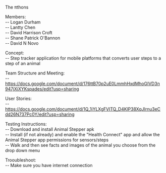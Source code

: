 The πthons

Members:\
-- Logan Durham \
-- Lantty Chen \
-- David Harrison Croft \
-- Shane Patrick O'Bannon \
-- David N Novo 

Concept: \
-- Step tracker application for mobile platforms that converts user steps to a step of an animal 

Team Structure and Meeting: \
-- https://docs.google.com/document/d/176ttB70p2uE0LmmhHxdMhoGIVD3n947jXiXYKspades/edit?usp=sharing

User Stories: \
-- https://docs.google.com/document/d/1Q_1jYLXgFVITQ_D4KlP38XqJIrnu3eCdd26N737Pc0Y/edit?usp=sharing 


Testing Instructions: \
-- Download and install Animal Stepper apk \
-- Install (if not already) and enable the "Health Connect" app and allow the Animal Stepper app permissions for sensors/steps \
-- Walk and then see facts and images of the animal you choose from the drop down menu 

Trooubleshoot: \
-- Make sure you have internet connection 
